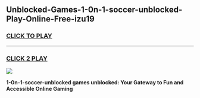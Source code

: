 
## Unblocked-Games-1-0n-1-soccer-unblocked-Play-Online-Free-izu19
<h3>
<a href="https://premium76.site?title=1-0n-1-soccer-unblocked&ref=26A">CLICK TO PLAY</a></h3>
<hr>

<h3>
<a href="https://premium76.site?title=1-0n-1-soccer-unblocked&ref=26A">CLICK 2 PLAY</a>
  
</h3>

<a href="https://premium76.site?title=1-0n-1-soccer-unblocked&ref=26A"><img src="https://clearcache.store/games.png"></a>


**1-0n-1-soccer-unblocked games unblocked: Your Gateway to Fun and Accessible Online Gaming**
